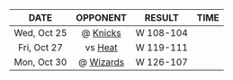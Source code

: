|    DATE     |             OPPONENT              |  RESULT   |  TIME  |
|:-----------:|:---------------------------------:|:---------:|:------:|
| Wed, Oct 25 |      @ [Knicks](/r/NYKnicks)      | W 108-104 |        |
| Fri, Oct 27 |        vs [Heat](/r/heat)         | W 119-111 |        |
| Mon, Oct 30 | @ [Wizards](/r/washingtonwizards) | W 126-107 |        |